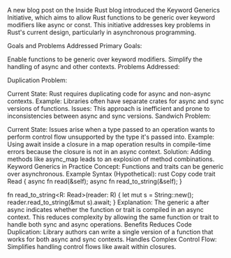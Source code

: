A new blog post on the Inside Rust blog introduced the Keyword Generics Initiative, which aims to allow Rust functions to be generic over keyword modifiers like async or const. This initiative addresses key problems in Rust's current design, particularly in asynchronous programming.

Goals and Problems Addressed
Primary Goals:

Enable functions to be generic over keyword modifiers.
Simplify the handling of async and other contexts.
Problems Addressed:

Duplication Problem:

Current State: Rust requires duplicating code for async and non-async contexts.
Example: Libraries often have separate crates for async and sync versions of functions.
Issues: This approach is inefficient and prone to inconsistencies between async and sync versions.
Sandwich Problem:

Current State: Issues arise when a type passed to an operation wants to perform control flow unsupported by the type it's passed into.
Example: Using await inside a closure in a map operation results in compile-time errors because the closure is not in an async context.
Solution: Adding methods like async_map leads to an explosion of method combinations.
Keyword Generics in Practice
Concept: Functions and traits can be generic over asynchronous.
Example Syntax (Hypothetical):
rust
Copy code
trait Read {
    async fn read(&self);
    async fn read_to_string(&self);
}

fn read_to_string<R: Read>(reader: R) {
    let mut s = String::new();
    reader.read_to_string(&mut s).await;
}
Explanation: The generic a after async indicates whether the function or trait is compiled in an async context. This reduces complexity by allowing the same function or trait to handle both sync and async operations.
Benefits
Reduces Code Duplication: Library authors can write a single version of a function that works for both async and sync contexts.
Handles Complex Control Flow: Simplifies handling control flows like await within closures.